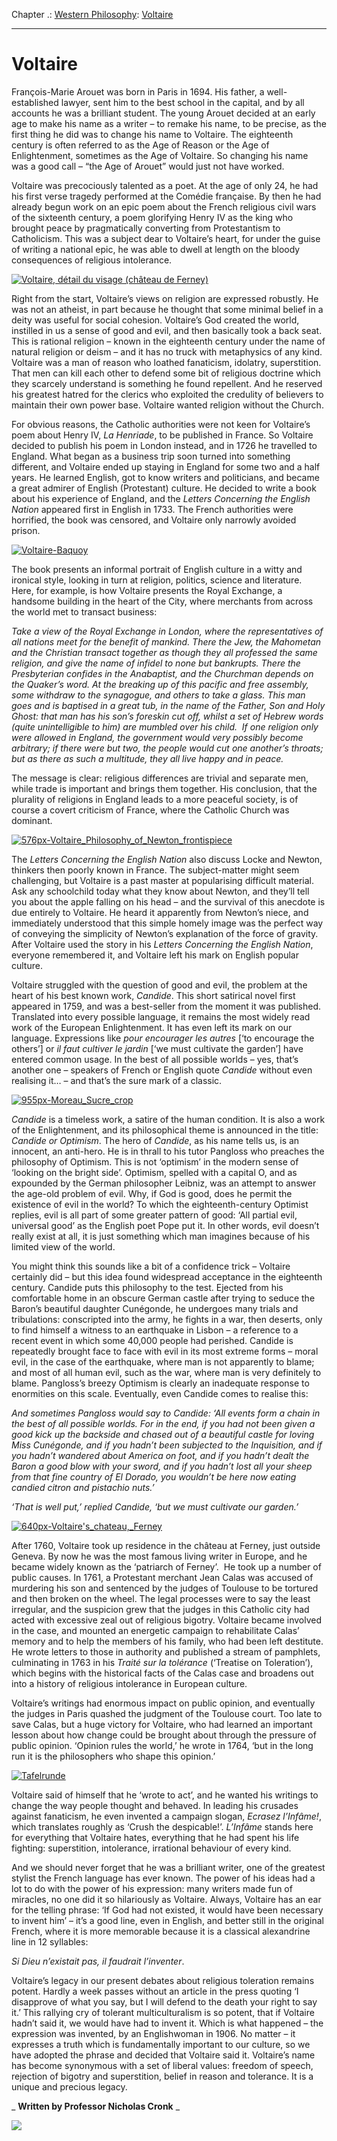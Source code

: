 Chapter .: [Western Philosophy](https://www.theschooloflife.com/thebookoflife/category/leisure/western-philosophy/): [Voltaire](https://www.theschooloflife.com/thebookoflife/voltaire/)

* * *

# Voltaire

François-Marie Arouet was born in Paris in 1694. His father, a well-established lawyer, sent him to the best school in the capital, and by all accounts he was a brilliant student. The young Arouet decided at an early age to make his name as a writer – to remake his name, to be precise, as the first thing he did was to change his name to Voltaire. The eighteenth century is often referred to as the Age of Reason or the Age of Enlightenment, sometimes as the Age of Voltaire. So changing his name was a good call – “the Age of Arouet” would just not have worked.

Voltaire was precociously talented as a poet. At the age of only 24, he had his first verse tragedy performed at the Comédie française. By then he had already begun work on an epic poem about the French religious civil wars of the sixteenth century, a poem glorifying Henry IV as the king who brought peace by pragmatically converting from Protestantism to Catholicism. This was a subject dear to Voltaire’s heart, for under the guise of writing a national epic, he was able to dwell at length on the bloody consequences of religious intolerance.

[![Voltaire, détail du visage (château de Ferney)](https://www.theschooloflife.com/thebookoflife/wp-content/uploads/2016/04/Dapre%CC%80s_Maurice_Quentin_de_La_Tour_Portrait_de_Voltaire_de%CC%81tail_du_visage_cha%CC%82teau_de_Ferney.jpg)](http://www.thebookoflife.org/wp-content/uploads/2016/04/Dapre%CC%80s_Maurice_Quentin_de_La_Tour_Portrait_de_Voltaire_de%CC%81tail_du_visage_cha%CC%82teau_de_Ferney.jpg)

Right from the start, Voltaire’s views on religion are expressed robustly. He was not an atheist, in part because he thought that some minimal belief in a deity was useful for social cohesion. Voltaire’s God created the world, instilled in us a sense of good and evil, and then basically took a back seat. This is rational religion – known in the eighteenth century under the name of natural religion or deism – and it has no truck with metaphysics of any kind. Voltaire was a man of reason who loathed fanaticism, idolatry, superstition. That men can kill each other to defend some bit of religious doctrine which they scarcely understand is something he found repellent. And he reserved his greatest hatred for the clerics who exploited the credulity of believers to maintain their own power base. Voltaire wanted religion without the Church.

For obvious reasons, the Catholic authorities were not keen for Voltaire’s poem about Henry IV, _La Henriade_, to be published in France. So Voltaire decided to publish his poem in London instead, and in 1726 he travelled to England. What began as a business trip soon turned into something different, and Voltaire ended up staying in England for some two and a half years. He learned English, got to know writers and politicians, and became a great admirer of English (Protestant) culture. He decided to write a book about his experience of England, and the _Letters Concerning the English Nation_ appeared first in English in 1733. The French authorities were horrified, the book was censored, and Voltaire only narrowly avoided prison.

[![Voltaire-Baquoy](https://www.theschooloflife.com/thebookoflife/wp-content/uploads/2016/04/Voltaire-Baquoy.gif)](http://www.thebookoflife.org/wp-content/uploads/2016/04/Voltaire-Baquoy.gif)

The book presents an informal portrait of English culture in a witty and ironical style, looking in turn at religion, politics, science and literature. Here, for example, is how Voltaire presents the Royal Exchange, a handsome building in the heart of the City, where merchants from across the world met to transact business:

_Take a view of the Royal Exchange in London, where the representatives of all nations meet for the benefit of mankind. There the Jew, the Mahometan and the Christian transact together as though they all professed the same religion, and give the name of infidel to none but bankrupts. There the Presbyterian confides in the Anabaptist, and the Churchman depends on the Quaker’s word. At the breaking up of this pacific and free assembly, some withdraw to the synagogue, and others to take a glass. This man goes and is baptised in a great tub, in the name of the Father, Son and Holy Ghost: that man has his son’s foreskin cut off, whilst a set of Hebrew words (quite unintelligible to him) are mumbled over his child. &nbsp;If one religion only were allowed in England, the government would very possibly become arbitrary; if there were but two, the people would cut one another’s throats; but as there as such a multitude, they all live happy and in peace._

The message is clear: religious differences are trivial and separate men, while trade is important and brings them together. His conclusion, that the plurality of religions in England leads to a more peaceful society, is of course a covert criticism of France, where the Catholic Church was dominant.

[![576px-Voltaire_Philosophy_of_Newton_frontispiece](https://www.theschooloflife.com/thebookoflife/wp-content/uploads/2016/04/576px-Voltaire_Philosophy_of_Newton_frontispiece.jpg)](http://www.thebookoflife.org/wp-content/uploads/2016/04/576px-Voltaire_Philosophy_of_Newton_frontispiece.jpg)

The _Letters Concerning the English Nation_ also discuss Locke and Newton, thinkers then poorly known in France. The subject-matter might seem challenging, but Voltaire is a past master at popularising difficult material. Ask any schoolchild today what they know about Newton, and they’ll tell you about the apple falling on his head – and the survival of this anecdote is due entirely to Voltaire. He heard it apparently from Newton’s niece, and immediately understood that this simple homely image was the perfect way of conveying the simplicity of Newton’s explanation of the force of gravity. After Voltaire used the story in his _Letters Concerning the English Nation_, everyone remembered it, and Voltaire left his mark on English popular culture.

Voltaire struggled with the question of good and evil, the problem at the heart of his best known work, _Candide_. This short satirical novel first appeared in 1759, and was a best-seller from the moment it was published. Translated into every possible language, it remains the most widely read work of the European Enlightenment. It has even left its mark on our language. Expressions like _pour encourager les autres_ [‘to encourage the others’] or _il faut cultiver le jardin_ [‘we must cultivate the garden’] have entered common usage. In the best of all possible worlds – yes, that’s another one – speakers of French or English quote _Candide_ without even realising it… – and that’s the sure mark of a classic.

[![955px-Moreau_Sucre_crop](https://www.theschooloflife.com/thebookoflife/wp-content/uploads/2016/04/955px-Moreau_Sucre_crop.jpg)](http://www.thebookoflife.org/wp-content/uploads/2016/04/955px-Moreau_Sucre_crop.jpg)

_Candide_ is a timeless work, a satire of the human condition. It is also a work of the Enlightenment, and its philosophical theme is announced in the title: _Candide or Optimism_. The hero of _Candide_, as his name tells us, is an innocent, an anti-hero. He is in thrall to his tutor Pangloss who preaches the philosophy of Optimism. This is not ‘optimism’ in the modern sense of ‘looking on the bright side’. Optimism, spelled with a capital O, and as expounded by the German philosopher Leibniz, was an attempt to answer the age-old problem of evil. Why, if God is good, does he permit the existence of evil in the world? To which the eighteenth-century Optimist replies, evil is all part of some greater pattern of good: ‘All partial evil, universal good’ as the English poet Pope put it. In other words, evil doesn’t really exist at all, it is just something which man imagines because of his limited view of the world.

You might think this sounds like a bit of a confidence trick – Voltaire certainly did – but this idea found widespread acceptance in the eighteenth century. Candide puts this philosophy to the test. Ejected from his comfortable home in an obscure German castle after trying to seduce the Baron’s beautiful daughter Cunégonde, he undergoes many trials and tribulations: conscripted into the army, he fights in a war, then deserts, only to find himself a witness to an earthquake in Lisbon – a reference to a recent event in which some 40,000 people had perished. Candide is repeatedly brought face to face with evil in its most extreme forms – moral evil, in the case of the earthquake, where man is not apparently to blame; and most of all human evil, such as the war, where man is very definitely to blame. Pangloss’s breezy Optimism is clearly an inadequate response to enormities on this scale. Eventually, even Candide comes to realise this:

_And sometimes Pangloss would say to Candide: ‘All events form a chain in the best of all possible worlds. For in the end, if you had not been given a good kick up the backside and chased out of a beautiful castle for loving Miss Cunégonde, and if you hadn’t been subjected to the Inquisition, and if you hadn’t wandered about America on foot, and if you hadn’t dealt the Baron a good blow with your sword, and if you hadn’t lost all your sheep from that fine country of El Dorado, you wouldn’t be here now eating candied citron and pistachio nuts.’_

_‘That is well put,’ replied Candide, ‘but we must cultivate our garden.’_

[![640px-Voltaire's_chateau,_Ferney](https://www.theschooloflife.com/thebookoflife/wp-content/uploads/2016/04/640px-Voltaires_chateau_Ferney.jpeg)](http://www.thebookoflife.org/wp-content/uploads/2016/04/640px-Voltaires_chateau_Ferney.jpeg)

After 1760, Voltaire took up residence in the château at Ferney, just outside Geneva. By now he was the most famous living writer in Europe, and he became widely known as the ‘patriarch of Ferney’. &nbsp;He took up a number of public causes. In 1761, a Protestant merchant Jean Calas was accused of murdering his son and sentenced by the judges of Toulouse to be tortured and then broken on the wheel. The legal processes were to say the least irregular, and the suspicion grew that the judges in this Catholic city had acted with excessive zeal out of religious bigotry. Voltaire became involved in the case, and mounted an energetic campaign to rehabilitate Calas’ memory and to help the members of his family, who had been left destitute. He wrote letters to those in authority and published a stream of pamphlets, culminating in 1763 in his _Traité sur la tolérance_ (‘Treatise on Toleration’), which begins with the historical facts of the Calas case and broadens out into a history of religious intolerance in European culture.

Voltaire’s writings had enormous impact on public opinion, and eventually the judges in Paris quashed the judgment of the Toulouse court. Too late to save Calas, but a huge victory for Voltaire, who had learned an important lesson about how change could be brought about through the pressure of public opinion. ‘Opinion rules the world,’ he wrote in 1764, ‘but in the long run it is the philosophers who shape this opinion.’

[![Tafelrunde](https://www.theschooloflife.com/thebookoflife/wp-content/uploads/2016/04/Tafelrunde.png)](http://www.thebookoflife.org/wp-content/uploads/2016/04/Tafelrunde.png)

Voltaire said of himself that he ‘wrote to act’, and he wanted his writings to change the way people thought and behaved. In leading his crusades against fanaticism, he even invented a campaign slogan, _Ecrasez l’Infâme!_, which translates roughly as ‘Crush the despicable!’. _L’Infâme_ stands here for everything that Voltaire hates, everything that he had spent his life fighting: superstition, intolerance, irrational behaviour of every kind.

And we should never forget that he was a brilliant writer, one of the greatest stylist the French language has ever known. The power of his ideas had a lot to do with the power of his expression: many writers made fun of miracles, no one did it so hilariously as Voltaire. Always, Voltaire has an ear for the telling phrase: ‘If God had not existed, it would have been necessary to invent him’ – it’s a good line, even in English, and better still in the original French, where it is more memorable because it is a classical alexandrine line in 12 syllables:

_Si Dieu n’existait pas, il faudrait l’inventer_.

Voltaire’s legacy in our present debates about religious toleration remains potent. Hardly a week passes without an article in the press quoting ‘I disapprove of what you say, but I will defend to the death your right to say it.’ This rallying cry of tolerant multiculturalism is so potent, that if Voltaire hadn’t said it, we would have had to invent it. Which is what happened – the expression was invented, by an Englishwoman in 1906. No matter – it expresses a truth which is fundamentally important to our culture, so we have adopted the phrase and decided that Voltaire said it. Voltaire’s name has become synonymous with a set of liberal values: freedom of speech, rejection of bigotry and superstition, belief in reason and tolerance. It is a unique and precious legacy.

_ **Written by Professor Nicholas Cronk** _

[![](https://img.youtube.com/vi/LAzKGkTIKpg/0.jpg)](https://www.youtube.com/embed/LAzKGkTIKpg '')
